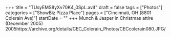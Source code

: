 +++
title = "TUsyEMS8yXv70K4_0SpL.avif"
draft = false
tags = ["Photos"]
categories = ["ShowBiz Pizza Place"]
pages = ["Cincinnati, OH (8801 Colerain Ave)"]
startDate = ""
+++
Munch & Jasper in Christmas attire (December 2005) 2005https://archive.org/details/CEC_Colerain_Photos/CECcolerain080.JPG/
